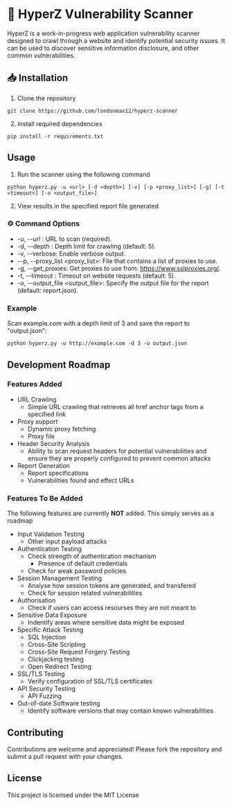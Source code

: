 # 🚀 HyperZ Vulnerability Scanner
HyperZ is a work-in-progress web application vulnerability scanner designed to crawl through a website and identify potential security issues. It can be used to discover sensitive information disclosure, and other common vulnerabilities.
## 📥 Installation
1. Clone the repository 
```
git clone https://github.com/londonmax12/hyperz-scanner
```
2. Install required dependencies
```
pip install -r requirements.txt
```
## Usage
1. Run the scanner using the following command
```
python hyperz.py -u <url> [-d <depth>] [-v] [-p <proxy_list>] [-g] [-t <timeout>] [-o <output_file>]

```
2. View results in the specified report file generated
### ⚙️ Command Options
- -u, --url <url>: URL to scan (required).
- -d, --depth <depth>: Depth limit for crawling (default: 5).
- -v, --verbose: Enable verbose output.
- --p, --proxy_list <proxy_list>: File that contains a list of proxies to use.
- -g, --get_proxies: Get proxies to use from: https://www.sslproxies.org/.
- -t, --timeout <timeout>: Timeout on website requests (default: 5).
- -o, --output_file <output_file>: Specify the output file for the report (default: report.json).
### Example
Scan example.com with a depth limit of 3 and save the report to "output.json":
```
python hyperz.py -u http://example.com -d 3 -o output.json
```
## Development Roadmap
### Features Added
- URL Crawling
    - Simple URL crawling that retrieves all href anchor tags from a specified link
- Proxy support
    - Dynamic proxy fetching
    - Proxy file
- Header Security Analysis 
    - Ability to scan request headers for potential vulnerabilities and ensure they are properly configured to prevent common attacks
- Report Generation
    - Report specifications
    - Vulnerabilities found and effect URLs
### Features To Be Added
The following features are currently **NOT** added. This simply serves as a roadmap
- Input Validation Testing
    - Other input payload attacks
- Authentication Testing
    - Check strength of authentication mechanism
        - Presence of default credentials
    - Check for weak password policies
- Session Management Testing
    - Analyse how session tokens are generated, and transfered
    - Check for session related vulnerabilities
- Authorisation
    - Check if users can access resourses they are not meant to
- Sensitive Data Exposure
    - Indentify areas where sensitive data might be exposed
- Specific Attack Testing
    - SQL Injection
    - Cross-Site Scripting
    - Cross-Site Request Forgery Testing
    - Clickjacking testing
    - Open Redirect Testing
- SSL/TLS Testing
    - Verify configuration of SSL/TLS certificates
- API Security Testing
    - API Fuzzing
- Out-of-date Software testing
    - Identify software versions that may contain known vulnerabilities
## Contributing
Contributions are welcome and appreciated! Please fork the repository and submit a pull request with your changes.
## License
This project is licensed under the MIT License